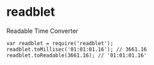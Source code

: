 # readblet

Readable Time Converter<br>

    var readblet = require('readblet');
    readblet.toMillisec('01:01:01.16'); // 3661.16
    readblet.toReadable(3661.16); // '01:01:01.16'
